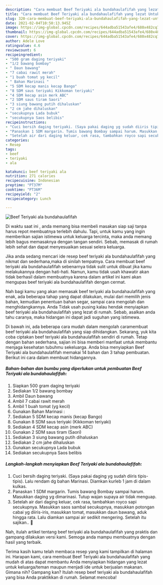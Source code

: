 ```yaml
---
description: "Cara membuat Beef Teriyaki ala bundahaulafifah yang lezat Untuk Jualan"
title: "Cara membuat Beef Teriyaki ala bundahaulafifah yang lezat Untuk Jualan"
slug: 320-cara-membuat-beef-teriyaki-ala-bundahaulafifah-yang-lezat-untuk-jualan
date: 2021-02-04T10:50:13.945Z
image: https://img-global.cpcdn.com/recipes/644adba51543afe4/680x482cq70/beef-teriyaki-ala-bundahaulafifah-foto-resep-utama.jpg
thumbnail: https://img-global.cpcdn.com/recipes/644adba51543afe4/680x482cq70/beef-teriyaki-ala-bundahaulafifah-foto-resep-utama.jpg
cover: https://img-global.cpcdn.com/recipes/644adba51543afe4/680x482cq70/beef-teriyaki-ala-bundahaulafifah-foto-resep-utama.jpg
author: Adele Love
ratingvalue: 4.6
reviewcount: 6
recipeingredient:
- "500 gram daging teriyaki"
- "1/2 bawang bombay"
- " Daun bawang"
- "7 cabai rawit merah"
- "1 buah tomat yg kecil"
- " Bahan Marinasi "
- "5 SDM kecap manis kecap Bango"
- "8 SDM saus teriyaki Kikkoman teriyaki"
- "4 SDM kecap asin merk ABC"
- "2 SDM saus tiram Saori"
- "3 siung bawang putih dihaluskan"
- "2 cm jahe dihaluskan"
- "secukupnya Lada bubuk"
- "secukupnya Saos belibis"
recipeinstructions:
- "Cuci bersih daging teriyaki. (Saya pakai daging yg sudah diiris tipis-tipis). Lalu rendam dg bahan Marinasi. Diamkan kurleb 1 jam di dalam kulkas."
- "Panaskan 1 SDM margarin. Tumis bawang Bombay sampai harum. Masukkan daging yg dimarinasi. Tutup wajan supaya air tidak menguap."
- "Setelah air dari daging keluar, cek rasa, tambahkan royco sapi secukupnya. Masukkan saos sambal secukupnya, masukkan potongan cabai yg diiris-iris, masukkan tomat, masukkan daun bawang, aduk hingga rata. Lalu diamkan sampai air sedikit mengering. Setelah itu sajikan.. 🥰"
categories:
- Resep
tags:
- beef
- teriyaki
- ala

katakunci: beef teriyaki ala 
nutrition: 271 calories
recipecuisine: Indonesian
preptime: "PT37M"
cooktime: "PT36M"
recipeyield: "2"
recipecategory: Lunch

---
```



![Beef Teriyaki ala bundahaulafifah](https://img-global.cpcdn.com/recipes/644adba51543afe4/680x482cq70/beef-teriyaki-ala-bundahaulafifah-foto-resep-utama.jpg)

Di waktu  saat ini , anda memang bisa membeli masakan siap saji tanpa harus repot membuatnya terlebih dahulu. Tapi, untuk kamu yang ingin memberikan sajian istimewa untuk keluarga tercinta, maka anda memang lebih bagus memasaknya dengan tangan sendiri. Sebab, memasak di rumah lebih sehat dan dapat menyesuaikan sesuai selera keluarga.

Jika anda sedang mencari ide resep beef teriyaki ala bundahaulafifah yang nikmat dan sederhana,maka di sinilah tempatnya. Cara membuat beef teriyaki ala bundahaulafifah  sebenarnya tidak sulit untuk dibuat jika kamu melakukannya dengan hati-hati. Namun, kamu tidak usah khawatir akan tidak berhasil dalam membuatnya 
karena dalam artikel ini kami akan mengupas beef teriyaki ala bundahaulafifah dengan cermat.  



Nah bagi kamu yang akan memasak beef teriyaki ala bundahaulafifah yang enak, ada beberapa tahap yang dapat dilakukan, mulai dari memilih jenis bahan, kemudian penentuan bahan segar, sampai cara mengolah dan menghidangkannya. Anda Tidak usah pusing kalau hendak menyiapkan beef teriyaki ala bundahaulafifah yang lezat di rumah. Sebab, asalkan anda  tahu caranya, maka hidangan ini dapat jadi suguhan yang istimewa.

Di bawah ini, ada beberapa cara mudah dalam mengolah caramembuat beef teriyaki ala bundahaulafifah yang siap dihidangkan. Sekarang, yuk kita coba ciptakan beef teriyaki ala bundahaulafifah sendiri di rumah. Tetap dengan bahan sederhana, sajian ini bisa memberi manfaat untuk membantu menjaga kesehatan tubuhmu sekeluarga. Anda bisa menyiapkan Beef Teriyaki ala bundahaulafifah memakai 14 bahan dan 3 tahap pembuatan. Berikut ini cara dalam membuat hidangannya.

<!--inarticleads1-->

##### Bahan-bahan dan bumbu yang diperlukan untuk pembuatan Beef Teriyaki ala bundahaulafifah:

1. Siapkan 500 gram daging teriyaki
1. Sediakan 1/2 bawang bombay
1. Ambil  Daun bawang
1. Ambil 7 cabai rawit merah
1. Ambil 1 buah tomat (yg kecil)
1. Gunakan  Bahan Marinasi :
1. Sediakan 5 SDM kecap manis (kecap Bango)
1. Gunakan 8 SDM saus teriyaki (Kikkoman teriyaki)
1. Sediakan 4 SDM kecap asin (merk ABC)
1. Gunakan 2 SDM saus tiram (Saori)
1. Sediakan 3 siung bawang putih dihaluskan
1. Sediakan 2 cm jahe dihaluskan
1. Gunakan secukupnya Lada bubuk
1. Sediakan secukupnya Saos belibis




<!--inarticleads2-->

##### Langkah-langkah menyiapkan Beef Teriyaki ala bundahaulafifah:

1. Cuci bersih daging teriyaki. (Saya pakai daging yg sudah diiris tipis-tipis). Lalu rendam dg bahan Marinasi. Diamkan kurleb 1 jam di dalam kulkas.
1. Panaskan 1 SDM margarin. Tumis bawang Bombay sampai harum. Masukkan daging yg dimarinasi. Tutup wajan supaya air tidak menguap.
1. Setelah air dari daging keluar, cek rasa, tambahkan royco sapi secukupnya. Masukkan saos sambal secukupnya, masukkan potongan cabai yg diiris-iris, masukkan tomat, masukkan daun bawang, aduk hingga rata. Lalu diamkan sampai air sedikit mengering. Setelah itu sajikan.. 🥰




Nah, itulah artikel tentang  beef teriyaki ala bundahaulafifah  yang praktis dan gampang dilakukan versi kami. Semoga anda mampu membuatnya dengan hasil yang terbaik. 

Terima kasih kamu telah membaca resep yang kami tampilkan di halaman ini. Harapan kami, cara membuat  Beef Teriyaki ala bundahaulafifah yang mudah di atas dapat membantu Anda menyiapkan hidangan yang lezat untuk keluarga/teman maupun menjadi ide untuk berjualan makanan. Gimana nih? Gampang kan? Itulah resep beef teriyaki ala bundahaulafifah yang bisa Anda praktikkan di rumah. Selamat mencoba!

